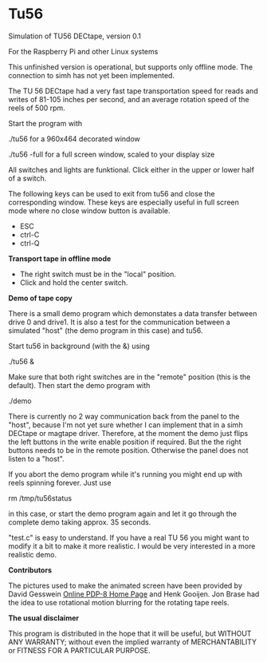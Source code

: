 # Tu56

Simulation of TU56 DECtape, version 0.1

For the Raspberry Pi and other Linux systems

This unfinished version is operational, but supports only offline mode.
The connection to simh has not yet been implemented.

The TU 56 DECtape had a very fast tape transportation speed for reads and writes of
81-105 inches per second, and an average rotation speed of the reels of 500 rpm.

Start the program with

 ./tu56			    for a 960x464 decorated window
 
 ./tu56 -full		for a full screen window, scaled to your display size

All switches and lights are funktional. Click either in the upper or lower half of a switch.

The following keys can be used to exit from tu56 and close the corresponding window. These keys are
especially useful in full screen mode where no close window button is available.

 - ESC
 - ctrl-C
 - ctrl-Q

**Transport tape in offline mode**

 - The right switch must be in the "local" position.
 - Click and hold the center switch.
 
**Demo of tape copy**

There is a small demo program which demonstates a data transfer between drive 0 and drive1. It is also
a test for the communication between a simulated "host" (the demo program in this case) and tu56.

Start tu56 in background (with the &) using

 ./tu56 &
 
Make sure that both right switches are in the "remote" position (this is the default).
Then start the demo program with

 ./demo
 
There is currently no 2 way communication back from the panel to the "host", because I'm not yet sure
whether I can implement that in a simh DECtape or magtape driver. Therefore, at the moment the demo
just flips the left buttons in the write enable position if required. But the the right buttons needs
to be in the remote position. Otherwise the panel does not listen to a "host".

If you abort the demo program while it's running you might end up with reels spinning forever. Just use

 rm /tmp/tu56status
 
in this case, or start the demo program again and let it go through the complete demo taking
approx. 35 seconds.

"test.c" is easy to understand. If you have a real TU 56 you might want to modify it a bit to make it more
realistic. I would be very interested in a more realistic demo.

**Contributors**

The pictures used to make the animated screen have been provided by David Gesswein
[Online PDP-8 Home Page](https://www.pdp8.net/tu56/tu56.shtml) and Henk Gooijen. Jon Brase
had the idea to use rotational motion blurring for the rotating tape reels.


**The usual disclaimer**

This program is distributed in the hope that it will be useful,
but WITHOUT ANY WARRANTY; without even the implied warranty of
MERCHANTABILITY or FITNESS FOR A PARTICULAR PURPOSE.
